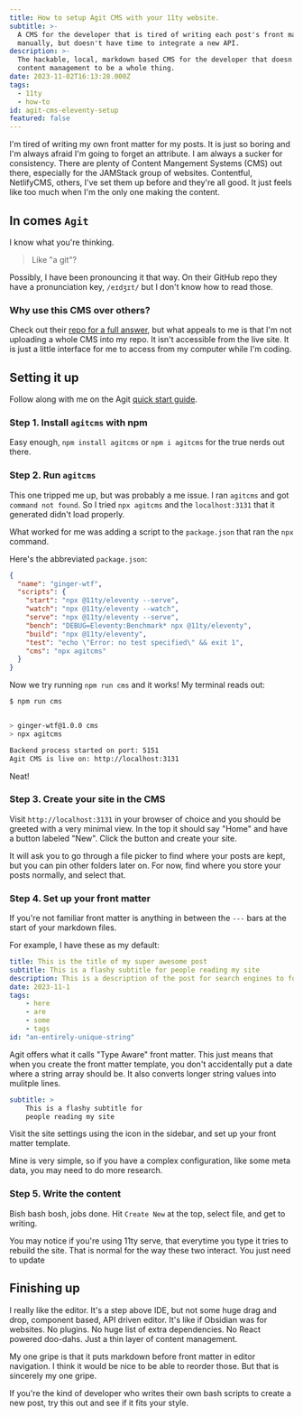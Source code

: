 ```yaml
---
title: How to setup Agit CMS with your 11ty website.
subtitle: >-
  A CMS for the developer that is tired of writing each post's front matter
  manually, but doesn't have time to integrate a new API.
description: >-
  The hackable, local, markdown based CMS for the developer that doesn't want
  content management to be a whole thing.
date: 2023-11-02T16:13:28.000Z
tags:
  - 11ty
  - how-to
id: agit-cms-eleventy-setup
featured: false
---
```

I'm tired of writing my own front matter for my posts. It is just so boring and I'm always afraid I'm going to forget an attribute. I am always a sucker for consistency. There are plenty of Content Mangement Systems (CMS) out there, especially for the JAMStack group of websites. Contentful, NetlifyCMS, others, I've set them up before and they're all good. It just feels like too much when I'm the only one making the content.

## In comes `Agit`

I know what you're thinking. 

> Like "a git"?

Possibly, I have been pronouncing it that way. On their GitHub repo they have a pronunciation key, `/eɪdʒɪt/` but I don't know how to read those.

### Why use this CMS over others?

Check out their [repo for a full answer](https://github.com/0xsuk/agitcms/tree/main#features), but what appeals to me is that I'm not uploading a whole CMS into my repo. It isn't accessible from the live site. It is just a little interface for me to access from my computer while I'm coding.

## Setting it up

Follow along with me on the Agit [quick start guide](https://github.com/0xsuk/agitcms/blob/main/QuickStart.md).

### Step 1. Install `agitcms` with npm

Easy enough, `npm install agitcms` or `npm i agitcms` for the true nerds out there.

### Step 2. Run `agitcms`

This one tripped me up, but was probably a me issue. I ran `agitcms` and got `command not found`. So I tried `npx agitcms` and the `localhost:3131` that it generated didn't load properly.

What worked for me was adding a script to the `package.json` that ran the `npx` command.

Here's the abbreviated `package.json`:
```json
{
  "name": "ginger-wtf",
  "scripts": {
    "start": "npx @11ty/eleventy --serve",
    "watch": "npx @11ty/eleventy --watch",
    "serve": "npx @11ty/eleventy --serve",
    "bench": "DEBUG=Eleventy:Benchmark* npx @11ty/eleventy",
    "build": "npx @11ty/eleventy",
    "test": "echo \"Error: no test specified\" && exit 1",
    "cms": "npx agitcms"
  }
}
```

Now we try running `npm run cms` and it works! My terminal reads out:

```sh
$ npm run cms


> ginger-wtf@1.0.0 cms
> npx agitcms

Backend process started on port: 5151
Agit CMS is live on: http://localhost:3131
```

Neat!

### Step 3. Create your site in the CMS

Visit `http://localhost:3131` in your browser of choice and you should be greeted with a very minimal view. In the top it should say "Home" and have a button labeled "New". Click the button and create your site. 

It will ask you to go through a file picker to find where your posts are kept, but you can pin other folders later on. For now, find where you store your posts normally, and select that.

### Step 4. Set up your front matter

If you're not familiar front matter is anything in between the `---` bars at the start of your markdown files.

For example, I have these as my default:

```yaml
title: This is the title of my super awesome post
subtitle: This is a flashy subtitle for people reading my site
description: This is a description of the post for search engines to focus on
date: 2023-11-1
tags:
    - here
    - are
    - some
    - tags
id: "an-entirely-unique-string"
```
Agit offers what it calls "Type Aware" front matter. This just means that when you create the front matter template, you don't accidentally put a date where a string array should be. It also converts longer string values into mulitple lines.

```yaml
subtitle: >
    This is a flashy subtitle for
    people reading my site
```

Visit the site settings using the icon in the sidebar, and set up your front matter template.

Mine is very simple, so if you have a complex configuration, like some meta data, you may need to do more research.

### Step 5. Write the content

Bish bash bosh, jobs done. Hit `Create New` at the top, select file, and get to writing. 

You may notice if you're using 11ty serve, that everytime you type it tries to rebuild the site. That is normal for the way these two interact. You just need to update

## Finishing up

I really like the editor. It's a step above IDE, but not some huge drag and drop, component based, API driven editor. It's like if Obsidian was for websites. No plugins. No huge list of extra dependencies. No React powered doo-dahs. Just a thin layer of content management. 

My one gripe is that it puts markdown before front matter in editor navigation. I think it would be nice to be able to reorder those. But that is sincerely my one gripe.

If you're the kind of developer who writes their own bash scripts to create a new post, try this out and see if it fits your style.